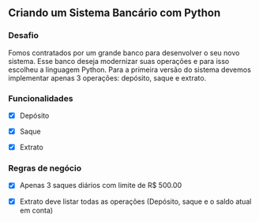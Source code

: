 ## Criando um Sistema Bancário com Python

### Desafio
Fomos contratados por um grande banco para desenvolver o seu novo sistema. Esse banco deseja modernizar suas operações e para isso escolheu a linguagem Python. Para a primeira versão do sistema devemos implementar apenas 3 operações: depósito, saque e extrato.

### Funcionalidades
- [x] Depósito

- [x] Saque

- [x] Extrato

### Regras de negócio
- [x] Apenas 3 saques diários com limite de R$ 500.00

- [x] Extrato deve listar todas as operações (Depósito, saque e o saldo atual em conta)
